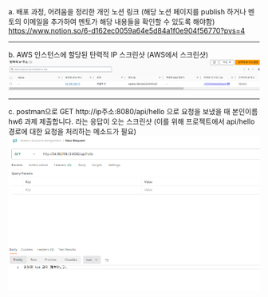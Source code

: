 a. 배포 과정, 어려움을 정리한 개인 노션 링크 (해당 노션 페이지를 publish 하거나 멘토의 이메일을 추가하여 멘토가 해당 내용들을 확인할 수 있도록 해야함) <br>
https://www.notion.so/6-d162ec0059a64e5d84a1f0e904f56770?pvs=4

<hr>

b. AWS 인스턴스에 할당된 탄력적 IP 스크린샷 (AWS에서 스크린샷)<br>
![alt text](image-1.png)

<hr>

c. postman으로 GET http://ip주소:8080/api/hello 으로 요청을 보냈을 때 본인이름 hw6 과제 제출합니다. 라는 응답이 오는 스크린샷 (이를 위해 프로젝트에서 api/hello 경로에 대한 요청을 처리하는 메소드가 필요)<br>
![alt text](image.png)
